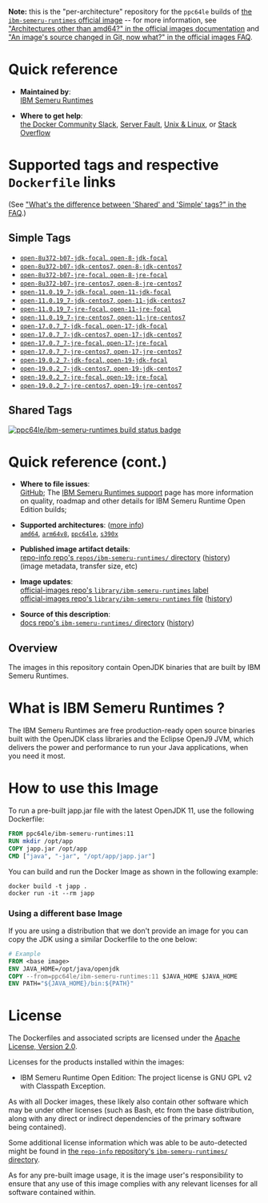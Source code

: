 <!--

********************************************************************************

WARNING:

    DO NOT EDIT "ibm-semeru-runtimes/README.md"

    IT IS AUTO-GENERATED

    (from the other files in "ibm-semeru-runtimes/" combined with a set of templates)

********************************************************************************

-->

**Note:** this is the "per-architecture" repository for the `ppc64le` builds of [the `ibm-semeru-runtimes` official image](https://hub.docker.com/_/ibm-semeru-runtimes) -- for more information, see ["Architectures other than amd64?" in the official images documentation](https://github.com/docker-library/official-images#architectures-other-than-amd64) and ["An image's source changed in Git, now what?" in the official images FAQ](https://github.com/docker-library/faq#an-images-source-changed-in-git-now-what).

# Quick reference

-	**Maintained by**:  
	[IBM Semeru Runtimes](https://github.com/ibmruntimes/semeru-containers)

-	**Where to get help**:  
	[the Docker Community Slack](https://dockr.ly/comm-slack), [Server Fault](https://serverfault.com/help/on-topic), [Unix & Linux](https://unix.stackexchange.com/help/on-topic), or [Stack Overflow](https://stackoverflow.com/help/on-topic)

# Supported tags and respective `Dockerfile` links

(See ["What's the difference between 'Shared' and 'Simple' tags?" in the FAQ](https://github.com/docker-library/faq#whats-the-difference-between-shared-and-simple-tags).)

## Simple Tags

-	[`open-8u372-b07-jdk-focal`, `open-8-jdk-focal`](https://github.com/ibmruntimes/semeru-containers/blob/3779c8ee30b1d94d34470a170a9ba4e734626a33/8/jdk/ubuntu/focal/Dockerfile.open.releases.full)
-	[`open-8u372-b07-jdk-centos7`, `open-8-jdk-centos7`](https://github.com/ibmruntimes/semeru-containers/blob/3779c8ee30b1d94d34470a170a9ba4e734626a33/8/jdk/centos/Dockerfile.open.releases.full)
-	[`open-8u372-b07-jre-focal`, `open-8-jre-focal`](https://github.com/ibmruntimes/semeru-containers/blob/3779c8ee30b1d94d34470a170a9ba4e734626a33/8/jre/ubuntu/focal/Dockerfile.open.releases.full)
-	[`open-8u372-b07-jre-centos7`, `open-8-jre-centos7`](https://github.com/ibmruntimes/semeru-containers/blob/3779c8ee30b1d94d34470a170a9ba4e734626a33/8/jre/centos/Dockerfile.open.releases.full)
-	[`open-11.0.19_7-jdk-focal`, `open-11-jdk-focal`](https://github.com/ibmruntimes/semeru-containers/blob/3779c8ee30b1d94d34470a170a9ba4e734626a33/11/jdk/ubuntu/focal/Dockerfile.open.releases.full)
-	[`open-11.0.19_7-jdk-centos7`, `open-11-jdk-centos7`](https://github.com/ibmruntimes/semeru-containers/blob/3779c8ee30b1d94d34470a170a9ba4e734626a33/11/jdk/centos/Dockerfile.open.releases.full)
-	[`open-11.0.19_7-jre-focal`, `open-11-jre-focal`](https://github.com/ibmruntimes/semeru-containers/blob/3779c8ee30b1d94d34470a170a9ba4e734626a33/11/jre/ubuntu/focal/Dockerfile.open.releases.full)
-	[`open-11.0.19_7-jre-centos7`, `open-11-jre-centos7`](https://github.com/ibmruntimes/semeru-containers/blob/3779c8ee30b1d94d34470a170a9ba4e734626a33/11/jre/centos/Dockerfile.open.releases.full)
-	[`open-17.0.7_7-jdk-focal`, `open-17-jdk-focal`](https://github.com/ibmruntimes/semeru-containers/blob/3779c8ee30b1d94d34470a170a9ba4e734626a33/17/jdk/ubuntu/focal/Dockerfile.open.releases.full)
-	[`open-17.0.7_7-jdk-centos7`, `open-17-jdk-centos7`](https://github.com/ibmruntimes/semeru-containers/blob/3779c8ee30b1d94d34470a170a9ba4e734626a33/17/jdk/centos/Dockerfile.open.releases.full)
-	[`open-17.0.7_7-jre-focal`, `open-17-jre-focal`](https://github.com/ibmruntimes/semeru-containers/blob/3779c8ee30b1d94d34470a170a9ba4e734626a33/17/jre/ubuntu/focal/Dockerfile.open.releases.full)
-	[`open-17.0.7_7-jre-centos7`, `open-17-jre-centos7`](https://github.com/ibmruntimes/semeru-containers/blob/3779c8ee30b1d94d34470a170a9ba4e734626a33/17/jre/centos/Dockerfile.open.releases.full)
-	[`open-19.0.2_7-jdk-focal`, `open-19-jdk-focal`](https://github.com/ibmruntimes/semeru-containers/blob/3779c8ee30b1d94d34470a170a9ba4e734626a33/19/jdk/ubuntu/focal/Dockerfile.open.releases.full)
-	[`open-19.0.2_7-jdk-centos7`, `open-19-jdk-centos7`](https://github.com/ibmruntimes/semeru-containers/blob/3779c8ee30b1d94d34470a170a9ba4e734626a33/19/jdk/centos/Dockerfile.open.releases.full)
-	[`open-19.0.2_7-jre-focal`, `open-19-jre-focal`](https://github.com/ibmruntimes/semeru-containers/blob/3779c8ee30b1d94d34470a170a9ba4e734626a33/19/jre/ubuntu/focal/Dockerfile.open.releases.full)
-	[`open-19.0.2_7-jre-centos7`, `open-19-jre-centos7`](https://github.com/ibmruntimes/semeru-containers/blob/3779c8ee30b1d94d34470a170a9ba4e734626a33/19/jre/centos/Dockerfile.open.releases.full)

## Shared Tags

[![ppc64le/ibm-semeru-runtimes build status badge](https://img.shields.io/jenkins/s/https/doi-janky.infosiftr.net/job/multiarch/job/ppc64le/job/ibm-semeru-runtimes.svg?label=ppc64le/ibm-semeru-runtimes%20%20build%20job)](https://doi-janky.infosiftr.net/job/multiarch/job/ppc64le/job/ibm-semeru-runtimes/)

# Quick reference (cont.)

-	**Where to file issues**:  
	[GitHub](https://github.com/ibmruntimes/Semeru-Runtimes/issues); The [IBM Semeru Runtimes support](https://ibm.com/semeru-runtimes) page has more information on quality, roadmap and other details for IBM Semeru Runtime Open Edition builds;

-	**Supported architectures**: ([more info](https://github.com/docker-library/official-images#architectures-other-than-amd64))  
	[`amd64`](https://hub.docker.com/r/amd64/ibm-semeru-runtimes/), [`arm64v8`](https://hub.docker.com/r/arm64v8/ibm-semeru-runtimes/), [`ppc64le`](https://hub.docker.com/r/ppc64le/ibm-semeru-runtimes/), [`s390x`](https://hub.docker.com/r/s390x/ibm-semeru-runtimes/)

-	**Published image artifact details**:  
	[repo-info repo's `repos/ibm-semeru-runtimes/` directory](https://github.com/docker-library/repo-info/blob/master/repos/ibm-semeru-runtimes) ([history](https://github.com/docker-library/repo-info/commits/master/repos/ibm-semeru-runtimes))  
	(image metadata, transfer size, etc)

-	**Image updates**:  
	[official-images repo's `library/ibm-semeru-runtimes` label](https://github.com/docker-library/official-images/issues?q=label%3Alibrary%2Fibm-semeru-runtimes)  
	[official-images repo's `library/ibm-semeru-runtimes` file](https://github.com/docker-library/official-images/blob/master/library/ibm-semeru-runtimes) ([history](https://github.com/docker-library/official-images/commits/master/library/ibm-semeru-runtimes))

-	**Source of this description**:  
	[docs repo's `ibm-semeru-runtimes/` directory](https://github.com/docker-library/docs/tree/master/ibm-semeru-runtimes) ([history](https://github.com/docker-library/docs/commits/master/ibm-semeru-runtimes))

## Overview

The images in this repository contain OpenJDK binaries that are built by IBM Semeru Runtimes.

# What is IBM Semeru Runtimes ?

The IBM Semeru Runtimes are free production-ready open source binaries built with the OpenJDK class libraries and the Eclipse OpenJ9 JVM, which delivers the power and performance to run your Java applications, when you need it most.

# How to use this Image

To run a pre-built japp.jar file with the latest OpenJDK 11, use the following Dockerfile:

```dockerfile
FROM ppc64le/ibm-semeru-runtimes:11
RUN mkdir /opt/app
COPY japp.jar /opt/app
CMD ["java", "-jar", "/opt/app/japp.jar"]
```

You can build and run the Docker Image as shown in the following example:

```console
docker build -t japp .
docker run -it --rm japp
```

### Using a different base Image

If you are using a distribution that we don't provide an image for you can copy the JDK using a similar Dockerfile to the one below:

```dockerfile
# Example
FROM <base image>
ENV JAVA_HOME=/opt/java/openjdk
COPY --from=ppc64le/ibm-semeru-runtimes:11 $JAVA_HOME $JAVA_HOME
ENV PATH="${JAVA_HOME}/bin:${PATH}"
```

# License

The Dockerfiles and associated scripts are licensed under the [Apache License, Version 2.0](http://www.apache.org/licenses/LICENSE-2.0.html).

Licenses for the products installed within the images:

-	IBM Semeru Runtime Open Edition: The project license is GNU GPL v2 with Classpath Exception.

As with all Docker images, these likely also contain other software which may be under other licenses (such as Bash, etc from the base distribution, along with any direct or indirect dependencies of the primary software being contained).

Some additional license information which was able to be auto-detected might be found in [the `repo-info` repository's `ibm-semeru-runtimes/` directory](https://github.com/docker-library/repo-info/tree/master/repos/ibm-semeru-runtimes).

As for any pre-built image usage, it is the image user's responsibility to ensure that any use of this image complies with any relevant licenses for all software contained within.
